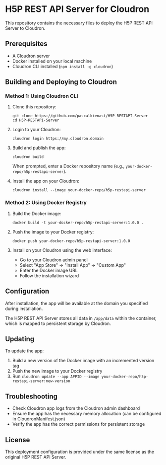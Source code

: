 # H5P REST API Server for Cloudron

This repository contains the necessary files to deploy the H5P REST API Server to Cloudron.

## Prerequisites

- A Cloudron server
- Docker installed on your local machine
- Cloudron CLI installed (`npm install -g cloudron`)

## Building and Deploying to Cloudron

### Method 1: Using Cloudron CLI

1. Clone this repository:
   ```
   git clone https://github.com/pascalkienast/H5P-RESTAPI-Server
   cd H5P-RESTAPI-Server
   ```

2. Login to your Cloudron:
   ```
   cloudron login https://my.cloudron.domain
   ```

3. Build and publish the app:
   ```
   cloudron build
   ```
   When prompted, enter a Docker repository name (e.g., `your-docker-repo/h5p-restapi-server`).

4. Install the app on your Cloudron:
   ```
   cloudron install --image your-docker-repo/h5p-restapi-server
   ```

### Method 2: Using Docker Registry

1. Build the Docker image:
   ```
   docker build -t your-docker-repo/h5p-restapi-server:1.0.0 .
   ```

2. Push the image to your Docker registry:
   ```
   docker push your-docker-repo/h5p-restapi-server:1.0.0
   ```

3. Install on your Cloudron using the web interface:
   - Go to your Cloudron admin panel
   - Select "App Store" → "Install App" → "Custom App"
   - Enter the Docker image URL
   - Follow the installation wizard

## Configuration

After installation, the app will be available at the domain you specified during installation. 

The H5P REST API Server stores all data in `/app/data` within the container, which is mapped to persistent storage by Cloudron.

## Updating

To update the app:

1. Build a new version of the Docker image with an incremented version tag
2. Push the new image to your Docker registry
3. Run `cloudron update --app APPID --image your-docker-repo/h5p-restapi-server:new-version`

## Troubleshooting

- Check Cloudron app logs from the Cloudron admin dashboard
- Ensure the app has the necessary memory allocation (can be configured in CloudronManifest.json)
- Verify the app has the correct permissions for persistent storage

## License

This deployment configuration is provided under the same license as the original H5P REST API Server. 